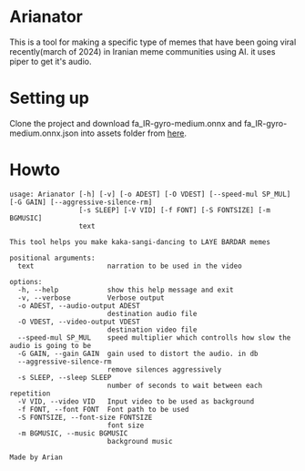 # Arianator

This is a tool for making a specific type of memes that have been going viral recently(march of 2024) in Iranian meme communities using AI. it uses piper to get it's audio.

# Setting up
Clone the project and download fa_IR-gyro-medium.onnx and fa_IR-gyro-medium.onnx.json into assets folder from [here](https://huggingface.co/gyroing/Persian-Piper-Model-gyro/tree/main).

# Howto
```
usage: Arianator [-h] [-v] [-o ADEST] [-O VDEST] [--speed-mul SP_MUL] [-G GAIN] [--aggressive-silence-rm]
                 [-s SLEEP] [-V VID] [-f FONT] [-S FONTSIZE] [-m BGMUSIC]
                 text

This tool helps you make kaka-sangi-dancing to LAYE BARDAR memes

positional arguments:
  text                  narration to be used in the video

options:
  -h, --help            show this help message and exit
  -v, --verbose         Verbose output
  -o ADEST, --audio-output ADEST
                        destination audio file
  -O VDEST, --video-output VDEST
                        destination video file
  --speed-mul SP_MUL    speed multiplier which controlls how slow the audio is going to be
  -G GAIN, --gain GAIN  gain used to distort the audio. in db
  --aggressive-silence-rm
                        remove silences aggressively
  -s SLEEP, --sleep SLEEP
                        number of seconds to wait between each repetition
  -V VID, --video VID   Input video to be used as background
  -f FONT, --font FONT  Font path to be used
  -S FONTSIZE, --font-size FONTSIZE
                        font size
  -m BGMUSIC, --music BGMUSIC
                        background music

Made by Arian
```